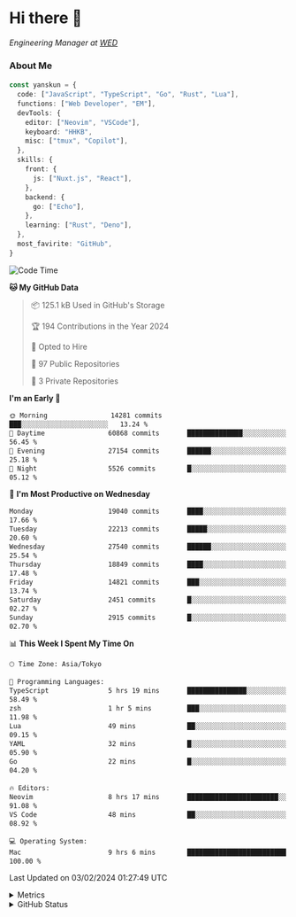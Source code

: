 # Hi there&nbsp;:wave:

<!-- ![Alt text](https://spotify-recently-played-readme.vercel.app/api?user=31kynbuubkiu3r4qh4hjuaglhfay) -->

_Engineering Manager at [WED](https://github.com/wedinc)_

### About Me

```ts
const yanskun = {
  code: ["JavaScript", "TypeScript", "Go", "Rust", "Lua"],
  functions: ["Web Developer", "EM"],
  devTools: {
    editor: ["Neovim", "VSCode"],
    keyboard: "HHKB",
    misc: ["tmux", "Copilot"],
  },
  skills: {
    front: {
      js: ["Nuxt.js", "React"],
    },
    backend: {
      go: ["Echo"],
    },
    learning: ["Rust", "Deno"],
  },
  most_favirite: "GitHub",
}
```

<!--START_SECTION:waka-->
![Code Time](http://img.shields.io/badge/Code%20Time-680%20hrs%2035%20mins-blue)

**🐱 My GitHub Data** 

> 📦 125.1 kB Used in GitHub's Storage 
 > 
> 🏆 194 Contributions in the Year 2024
 > 
> 💼 Opted to Hire
 > 
> 📜 97 Public Repositories 
 > 
> 🔑 3 Private Repositories 
 > 
**I'm an Early 🐤** 

```text
🌞 Morning                14281 commits       ███░░░░░░░░░░░░░░░░░░░░░░   13.24 % 
🌆 Daytime                60868 commits       ██████████████░░░░░░░░░░░   56.45 % 
🌃 Evening                27154 commits       ██████░░░░░░░░░░░░░░░░░░░   25.18 % 
🌙 Night                  5526 commits        █░░░░░░░░░░░░░░░░░░░░░░░░   05.12 % 
```
📅 **I'm Most Productive on Wednesday** 

```text
Monday                   19040 commits       ████░░░░░░░░░░░░░░░░░░░░░   17.66 % 
Tuesday                  22213 commits       █████░░░░░░░░░░░░░░░░░░░░   20.60 % 
Wednesday                27540 commits       ██████░░░░░░░░░░░░░░░░░░░   25.54 % 
Thursday                 18849 commits       ████░░░░░░░░░░░░░░░░░░░░░   17.48 % 
Friday                   14821 commits       ███░░░░░░░░░░░░░░░░░░░░░░   13.74 % 
Saturday                 2451 commits        █░░░░░░░░░░░░░░░░░░░░░░░░   02.27 % 
Sunday                   2915 commits        █░░░░░░░░░░░░░░░░░░░░░░░░   02.70 % 
```


📊 **This Week I Spent My Time On** 

```text
🕑︎ Time Zone: Asia/Tokyo

💬 Programming Languages: 
TypeScript               5 hrs 19 mins       ███████████████░░░░░░░░░░   58.49 % 
zsh                      1 hr 5 mins         ███░░░░░░░░░░░░░░░░░░░░░░   11.98 % 
Lua                      49 mins             ██░░░░░░░░░░░░░░░░░░░░░░░   09.15 % 
YAML                     32 mins             █░░░░░░░░░░░░░░░░░░░░░░░░   05.90 % 
Go                       22 mins             █░░░░░░░░░░░░░░░░░░░░░░░░   04.20 % 

🔥 Editors: 
Neovim                   8 hrs 17 mins       ███████████████████████░░   91.08 % 
VS Code                  48 mins             ██░░░░░░░░░░░░░░░░░░░░░░░   08.92 % 

💻 Operating System: 
Mac                      9 hrs 6 mins        █████████████████████████   100.00 % 
```


 Last Updated on 03/02/2024 01:27:49 UTC
<!--END_SECTION:waka-->

<details>
  <summary>Metrics</summary>
  <img src="https://github.com/yanskun/yanskun/blob/main/github-metrics.svg" alt="Metrics">
</details>

<details>
  <summary>GitHub Status</summary>
  <picture>
    <source media="(prefers-color-scheme: dark)" srcset="https://raw.githubusercontent.com/yanskun/yanskun/master/profile-summary-card-output/nord_dark/0-profile-details.svg">
   <img src="https://raw.githubusercontent.com/yanskun/yanskun/master/profile-summary-card-output/default/0-profile-details.svg">
  </picture>
  <br>
  <picture>
    <source media="(prefers-color-scheme: dark)" srcset="https://raw.githubusercontent.com/yanskun/yanskun/master/profile-summary-card-output/nord_dark/1-repos-per-language.svg">
   <img src="https://raw.githubusercontent.com/yanskun/yanskun/master/profile-summary-card-output/default/1-repos-per-language.svg">
  </picture>
  <picture>
    <source media="(prefers-color-scheme: dark)" srcset="https://raw.githubusercontent.com/yanskun/yanskun/master/profile-summary-card-output/nord_dark/2-most-commit-language.svg">
   <img src="https://raw.githubusercontent.com/yanskun/yanskun/master/profile-summary-card-output/default/2-most-commit-language.svg">
  </picture>
  <br>
  <picture>
    <source media="(prefers-color-scheme: dark)" srcset="https://raw.githubusercontent.com/yanskun/yanskun/master/profile-summary-card-output/nord_dark/3-stats.svg">
   <img src="https://raw.githubusercontent.com/yanskun/yanskun/master/profile-summary-card-output/default/3-stats.svg">
  </picture>
  <picture>
    <source media="(prefers-color-scheme: dark)" srcset="https://raw.githubusercontent.com/yanskun/yanskun/master/profile-summary-card-output/nord_dark/4-productive-time.svg">
   <img src="https://raw.githubusercontent.com/yanskun/yanskun/master/profile-summary-card-output/default/4-productive-time.svg">
  </picture>
</details>
